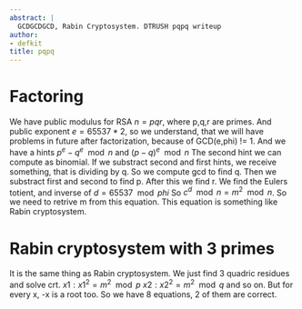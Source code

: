 ```yaml
---
abstract: |
  GCDGCDGCD, Rabin Cryptosystem. DTRUSH pqpq writeup
author:
- defkit
title: pqpq
---
```


# Factoring

We have public modulus for RSA $n = pqr$, where p,q,r are primes. And
public exponent $e = 65537*2$, so we understand, that we will have
problems in future after factorization, because of GCD(e,phi) != 1. And
we have a hints $p^e - q^e\mod{n}$ and $(p-q)^e\mod{n}$ The second hint
we can compute as binomial. If we substract second and first hints, we
receive something, that is dividing by q. So we compute gcd to find q.
Then we substract first and second to find p. After this we find r. We
find the Eulers totient, and inverse of $d =  65537\mod{phi}$ So
$c^d \mod{n} = m^2 \mod{n}$. So we need to retrive m from this equation.
This equation is something like Rabin cryptosystem.

# Rabin cryptosystem with 3 primes

It is the same thing as Rabin cryptosystem. We just find 3 quadric
residues and solve crt. $x1: x1^2 = m^2 \mod{p}$
$x2: x2^2 = m^2 \mod{q}$ and so on. But for every x, -x is a root too.
So we have 8 equations, 2 of them are correct.
